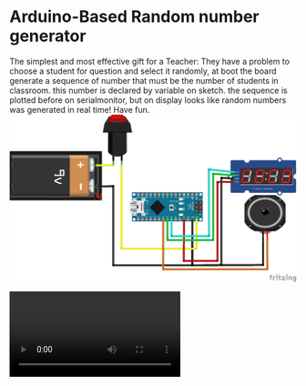 # Arduino-Based Random number generator


The simplest and most effective gift for a Teacher:
They have a problem to choose a student for question and select it randomly,
at boot the board generate a sequence of number that must be the number of students in classroom.
this number is declared by variable on sketch.
the sequence is plotted before on serialmonitor, but on display looks like random numbers was generated in real time!
Have fun.
![alt text](https://github.com/studiociodo/thebomb-random-numbers/blob/main/schematic.png?raw=true)



<video src="https://github.com/studiociodo/thebomb-random-numbers/assets/150088592/37e1d380-b2be-4977-9d52-8d6580d98dec"></video>






